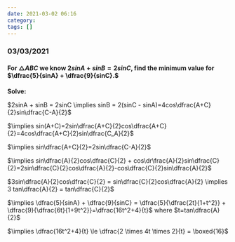 ```yaml
---
date: 2021-03-02 06:16
category:
tags: []
---
```


### 03/03/2021

#### For $\triangle{ABC}$ we know $2sinA +sinB = 2sinC$, find the minimum value for $\dfrac{5}{sinA} + \dfrac{9}{sinC}.$

**Solve:**

$2sinA + sinB = 2sinC \implies sinB = 2(sinC - sinA)=4cos\dfrac{A+C}{2}sin\dfrac{C-A}{2}$

$\implies sin(A+C)=2sin\dfrac{A+C}{2}cos\dfrac{A+C}{2}=4cos\dfrac{A+C}{2}sin\dfrac{C_A}{2}$

$\implies sin\dfrac{A+C}{2}=2sin\dfrac{C-A}{2}$

$\implies sin\dfrac{A}{2}cos\dfrac{C}{2} + cos\dr\frac{A}{2}sin\dfrac{C}{2}=2sin\dfrac{C}{2}cos\dfrac{A}{2}-cos\dfrac{C}{2}sin\dfrac{A}{2}$

$3sin\dfrac{A}{2}cos\dfrac{C}{2} = sin\dfrac{C}{2}cos\dfrac{A}{2} \implies 3 tan\dfrac{A}{2} = tan\dfrac{C}{2}$

$\implies \dfrac{5}{sinA} + \dfrac{9}{sinC} = \dfrac{5}{\dfrac{2t}{1+t^2}} + \dfrac{9}{\dfrac{6t}{1+9t^2}}=\dfrac{16t^2+4}{t}$ where $t=tan\dfrac{A}{2}$

$\implies \dfrac{16t^2+4}{t} \le \dfrac{2 \times 4t \times 2}{t} = \boxed{16}$
